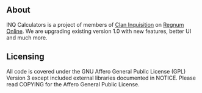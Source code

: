 About
-----

INQ Calculators is a project of members of [Clan Inquisition][1] on [Regnum
Online][2].  We are upgrading existing version 1.0 with new features, better
UI and much more.

[1]: http://www.claninquisition.org/
[2]: http://regnumonline.com.ar/


Licensing
---------

All code is covered under the GNU Affero General Public License (GPL) Version 3
except included external libraries documented in NOTICE.   Please read COPYING
for the Affero General Public License.
